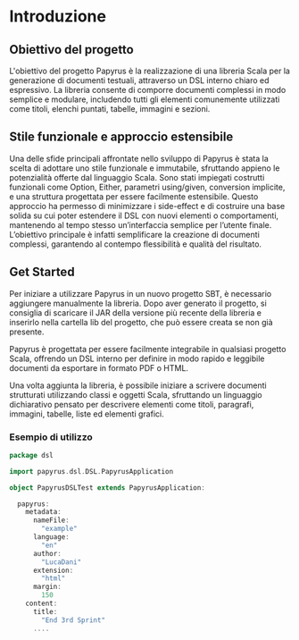 # Introduzione

## Obiettivo del progetto
L'obiettivo del progetto Papyrus è la realizzazione di una libreria Scala per la generazione di documenti testuali, attraverso un DSL interno chiaro ed espressivo. La libreria consente di comporre documenti complessi in modo semplice e modulare, includendo tutti gli elementi comunemente utilizzati come titoli, elenchi puntati, tabelle, immagini e sezioni.

## Stile funzionale e approccio estensibile
Una delle sfide principali affrontate nello sviluppo di Papyrus è stata la scelta di adottare uno stile funzionale e immutabile, sfruttando appieno le potenzialità offerte dal linguaggio Scala. Sono stati impiegati costrutti funzionali come Option, Either, parametri using/given, conversion implicite, e una struttura progettata per essere facilmente estensibile. Questo approccio ha permesso di minimizzare i side-effect e di costruire una base solida su cui poter estendere il DSL con nuovi elementi o comportamenti, mantenendo al tempo stesso un’interfaccia semplice per l’utente finale. L’obiettivo principale è infatti semplificare la creazione di documenti complessi, garantendo al contempo flessibilità e qualità del risultato.

## Get Started
Per iniziare a utilizzare Papyrus in un nuovo progetto SBT, è necessario aggiungere manualmente la libreria. Dopo aver generato il progetto, si consiglia di scaricare il JAR della versione più recente della libreria e inserirlo nella cartella lib del progetto, che può essere creata se non già presente.

Papyrus è progettata per essere facilmente integrabile in qualsiasi progetto Scala, offrendo un DSL interno per definire in modo rapido e leggibile documenti da esportare in formato PDF o HTML.

Una volta aggiunta la libreria, è possibile iniziare a scrivere documenti strutturati utilizzando classi e oggetti Scala, sfruttando un linguaggio dichiarativo pensato per descrivere elementi come titoli, paragrafi, immagini, tabelle, liste ed elementi grafici.

### Esempio di utilizzo

```scala
package dsl

import papyrus.dsl.DSL.PapyrusApplication

object PapyrusDSLTest extends PapyrusApplication:

  papyrus:
    metadata:
      nameFile:
        "example"
      language:
        "en"
      author:
        "LucaDani"
      extension:
        "html"
      margin:
        150
    content:
      title:
        "End 3rd Sprint"
      ....

```